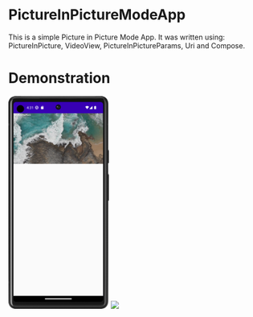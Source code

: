 # PictureInPictureModeApp

This is a simple Picture in Picture Mode App. It was written using: PictureInPicture, VideoView, PictureInPictureParams, Uri and Compose. 

# Demonstration

<img src="READMEImages/screen1.png" width="200"> <img src="READMEImages/demonstration.gif" width="180">
